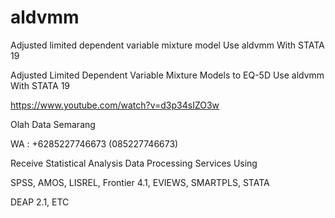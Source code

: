 # aldvmm
Adjusted limited dependent variable mixture model Use aldvmm With STATA 19

Adjusted Limited Dependent Variable Mixture Models to EQ-5D Use aldvmm With STATA 19

https://www.youtube.com/watch?v=d3p34sIZO3w

Olah Data Semarang

WA : +6285227746673 (085227746673)

Receive Statistical Analysis Data Processing Services Using

SPSS, AMOS, LISREL, Frontier 4.1, EVIEWS, SMARTPLS, STATA

DEAP 2.1, ETC
